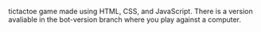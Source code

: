 tictactoe game made using HTML, CSS, and JavaScript. <br- > There is a version avaliable in the bot-version branch where you play against a computer.
